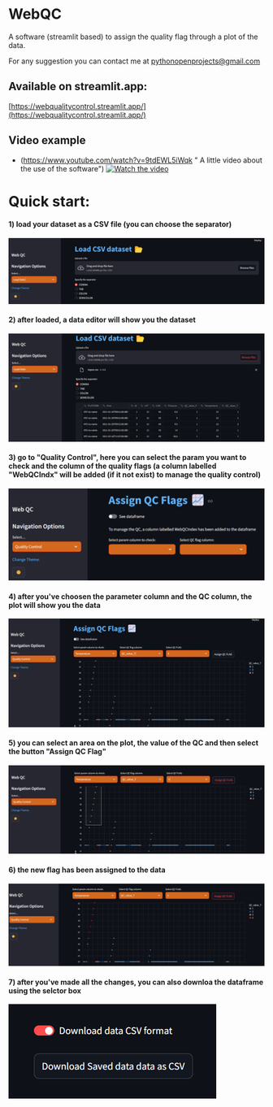 # WebQC

A software (streamlit based) to assign the quality flag through a plot of the data.

For any suggestion you can contact me at pythonopenprojects@gmail.com

## Available on streamlit.app:  

[https://webqualitycontrol.streamlit.app/](https://webqualitycontrol.streamlit.app/)


## Video example
* (https://www.youtube.com/watch?v=9tdEWL5iWqk " A little video about the use of the software")
[![Watch the video](https://img.youtube.com/vi/9tdEWL5iWqk/maxresdefault.jpg)](https://youtu.be/9tdEWL5iWqk)


# Quick start:

#### 1) load your dataset as a CSV file (you can choose the separator)

![logo](https://github.com/PythonOpenProjects/WebQC/blob/main/images/step1.png)

#### 2) after loaded, a data editor will show you the dataset

![logo](https://github.com/PythonOpenProjects/WebQC/blob/main/images/step2.png)

#### 3) go to "Quality Control", here you can select the param you want to check and the column of the quality flags (a column labelled "WebQCIndx" will be added (if it not exist) to manage the quality control)

![logo](https://github.com/PythonOpenProjects/WebQC/blob/main/images/step3.png)

#### 4) after you've choosen the parameter column and the QC column, the plot will show you the data

![logo](https://github.com/PythonOpenProjects/WebQC/blob/main/images/step4.png)

#### 5) you can select an area on the plot, the value of the QC and then select the button "Assign QC Flag"

![logo](https://github.com/PythonOpenProjects/WebQC/blob/main/images/step5.png)

#### 6) the new flag has been assigned to the data 

![logo](https://github.com/PythonOpenProjects/WebQC/blob/main/images/step6.png)

#### 7) after you've made all the changes, you can also downloa the dataframe using the selctor box

![logo](https://github.com/PythonOpenProjects/WebQC/blob/main/images/step7.png)
